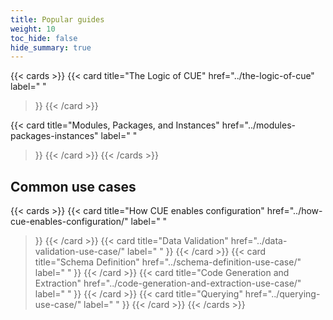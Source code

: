 ```yaml
---
title: Popular guides
weight: 10
toc_hide: false
hide_summary: true
---
```


{{< cards >}}
{{< card
	title="The Logic of CUE"
	href="../the-logic-of-cue"
	label=" "
>}}
{{< /card >}}

{{< card
	title="Modules, Packages, and Instances"
	href="../modules-packages-instances"
	label=" "
>}}
{{< /card >}}
{{< /cards >}}

## Common use cases

{{< cards >}}
{{< card
	title="How CUE enables configuration"
	href="../how-cue-enables-configuration/"
	label=" "
>}}
{{< /card >}}
{{< card
	title="Data Validation"
	href="../data-validation-use-case/"
	label=" "
>}}
{{< /card >}}
{{< card
	title="Schema Definition"
	href="../schema-definition-use-case/"
	label=" "
>}}
{{< /card >}}
{{< card
	title="Code Generation and Extraction"
	href="../code-generation-and-extraction-use-case/"
	label=" "
>}}
{{< /card >}}
{{< card
	title="Querying"
	href="../querying-use-case/"
	label=" "
>}}
{{< /card >}}
{{< /cards >}}
